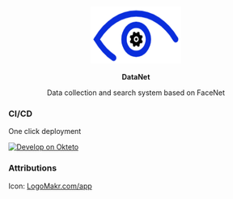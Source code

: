 <p align="center" ><img class="aligncenter" src="https://github.com/d0ubletr0uble/DataNet/raw/master/icon.png" alt="" width="180" height="113" /></p>
<p align="center"><b>DataNet</b></p>
<p align="center">Data collection and search system based on FaceNet</p>


### CI/CD

One click deployment

[![Develop on Okteto](https://okteto.com/develop-okteto.svg)](https://cloud.okteto.com/deploy?repository=https://github.com/d0ubletr0uble/DataNet)

### Attributions

Icon: [LogoMakr.com/app](LogoMakr.com/app)